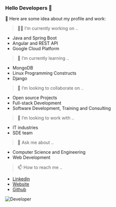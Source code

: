 ### Hello Developers 👋
<!--
**sanchit2107/sanchit2107** is a ✨ _special_ ✨ repository because its `README.md` (this file) appears on your GitHub profile.
-->

:pushpin: Here are some idea about my profile and work:

> :man_technologist: I’m currently working on ..
- Java and Spring Boot
- Angular and REST API
- Google Cloud Platform

> 🌱 I’m currently learning ..
- MongoDB
- Linux Programming Constructs
- Django

> 👯 I’m looking to collaborate on ..
- Open source Projects
- Full-stack Development
- Software Development, Training and Consulting

> 🤔 I’m looking to work with ..
- IT industries
- SDE team

> 💬 Ask me about ..
- Computer Science and Engineering
- Web Development

> 📫 How to reach me ..
- [Linkedin](https://www.linkedin.com/in/sanchit21/)
- [Website](https://sanchit2107.herokuapp.com/)
- [Github](https://github.com/sanchit2107)

![Developer](https://www.ravsanmedia.com/web_assets/images/website.gif)
